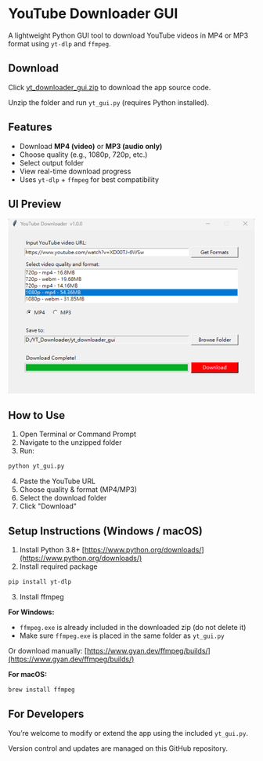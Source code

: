# YouTube Downloader GUI

A lightweight Python GUI tool to download YouTube videos in MP4 or MP3 format using `yt-dlp` and `ffmpeg`.

## Download

Click [yt_downloader_gui.zip](https://github.com/alanlin0922/yt_downloader_gui/releases) to download the app source code.

Unzip the folder and run `yt_gui.py` (requires Python installed).

## Features

- Download **MP4 (video)** or **MP3 (audio only)**
- Choose quality (e.g., 1080p, 720p, etc.)
- Select output folder
- View real-time download progress
- Uses `yt-dlp` + `ffmpeg` for best compatibility

## UI Preview

![App Preview](images/preview_ui.png)

## How to Use

1. Open Terminal or Command Prompt
2. Navigate to the unzipped folder
3. Run:
```bash
python yt_gui.py
```
4. Paste the YouTube URL
5. Choose quality & format (MP4/MP3)
6. Select the download folder
7. Click "Download"

## Setup Instructions (Windows / macOS)

1. Install Python 3.8+
[https://www.python.org/downloads/](https://www.python.org/downloads/)
2. Install required package
```bash
pip install yt-dlp
```
3. Install ffmpeg

**For Windows:**
- `ffmpeg.exe` is already included in the downloaded zip (do not delete it)
- Make sure `ffmpeg.exe` is placed in the same folder as `yt_gui.py`

Or download manually: [https://www.gyan.dev/ffmpeg/builds/](https://www.gyan.dev/ffmpeg/builds/)

**For macOS:**
```bash
brew install ffmpeg
```

## For Developers

You’re welcome to modify or extend the app using the included `yt_gui.py`.

Version control and updates are managed on this GitHub repository.
